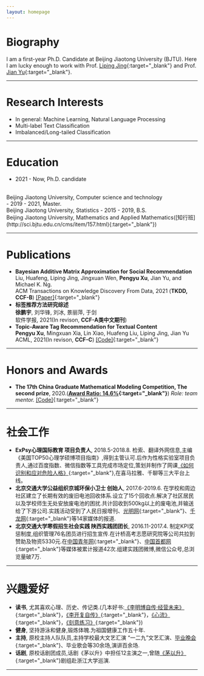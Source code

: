 ```yaml
---
layout: homepage
---
```


# Biography

I am a first-year Ph.D. Candidate at Beijing Jiaotong University (BJTU). Here I am lucky enough to work with Prof. [Liping Jing](http://faculty.bjtu.edu.cn/8249/){:target="_blank"} and Prof. [Jian Yu](http://faculty.bjtu.edu.cn/6463/){:target="_blank"}.  

***

# Research Interests
- In general: Machine Learning, Natural Language Processing
- Multi-label Text Classification
- Imbalanced/Long-tailed Classification

***

# Education
- 2021 - Now, Ph.D. candidate
<br>
Beijing Jiaotong University, Computer science and technology
<br>
- 2019 - 2021, Master.
<br>
Beijing Jiaotong University, Statistics
- 2015 - 2019, B.S.
<br>
Beijing Jiaotong University, Mathematics and Applied Mathematics([知行班](http://sci.bjtu.edu.cn/cms/item/157.html){:target="_blank"})

***

# Publications

- **Bayesian Additive Matrix Approximation for Social Recommendation**
  <br>
  Liu, Huafeng, Liping Jing, Jingxuan Wen, **Pengyu Xu**, Jian Yu, and Michael K. Ng.
  <br>
  ACM Transactions on Knowledge Discovery From Data, 2021 (**TKDD, CCF-B**)
  [[Paper]](https://dl.acm.org/doi/10.1145/3451391){:target="_blank"}  
- **标签推荐方法研究综述**
  <br>
  **徐鹏宇**, 刘华锋, 刘冰, 景丽萍, 于剑
  <br>
  软件学报, 2021(In revison, **CCF-A类中文期刊**)
- **Topic-Aware Tag Recommendation for Textual Content**
  <br>
  **Pengyu Xu**, Mingxuan Xia, Lin Xiao, Huafeng Liu, Liping Jing, Jian Yu
  <br>
  ACML, 2021(In revison, **CCF-C**)
  [[Code]](https://github.com/vsssssssss/TATR){:target="_blank"}

***

# Honors and Awards

- **The 17th China Graduate Mathematical Modeling Competition, The second prize**, 2020.(**[Award Ratio: 14.6%](https://cpipc.acge.org.cn//cw/detail/4/2c9088a57597479f0175f7ca3ba413de){:target="_blank"}**) *Role: team mentor.*  [[Code]](https://github.com/stxupengyu/P300-BCI-Data-Analysis){:target="_blank"}

***

# 社会工作
- **ExPsy心理国际教育 项目负责人**, 2018.5-2018.8. 检索、翻译外网信息,主编《美国TOP50心理学硕博项目指南》,得到主管认可.后作为性格实验室项目负责人,通过百度指数、微信指数等工具完成市场定位,策划并制作了网课[《如何识别和应对危险人格》](https://www.ximalaya.com/qinggan/16960195/){:target="_blank"},在喜马拉雅、千聊等三大平台上线。
- **北京交通大学公益组织京城环保小卫士 创始人**, 2017.6-2019.6. 在学校和周边社区建立了长期有效的废旧电池回收体系.设立了15个回收点.解决了社区居民以及学校师生无处安放废电池的困扰.共计回收到500kg以上的废电池,并输送给了下游公司.实践活动受到了人民日报增刊、[光明网](https://www.sohu.com/a/161649830_162758){:target="_blank"}、[千龙网](https://www.sohu.com/a/164478810_161623){:target="_blank"}等14家媒体的报道.
- **北京交通大学寒假招生社会实践 陕西实践团团长**, 2016.11-2017.4. 制定KPI奖惩制度,组织管理76名团员进行招生宣传.在计桥高考志愿研究院等公司共拉到赞助及物资5330元.在[中国青年网](http://edu.youth.cn/photo/sjjl/201703/t20170301_9197602.htm){:target="_blank"}、[中国首都网](http://edu.qianlong.com/2017/0222/1427615.shtml){:target="_blank"}等媒体被累计报道42次.组建实践团微博,微信公众号,总浏览量破7万.

***

# 兴趣爱好

- **读书**, 尤其喜欢心理、历史、传记类.(几本好书:[《李明博自传·经营未来》](https://book.douban.com/subject/3020605/){:target="_blank"}，[《李开复自传》](https://book.douban.com/subject/4010196/){:target="_blank"}，[《心流》](https://book.douban.com/subject/27186106/){:target="_blank"}，[《刻意练习》](https://book.douban.com/subject/26895993/){:target="_blank"})
- **健身**,  坚持游泳和健身,锻炼体魄.为祖国健康工作五十年.
- **主持**,  原校主持人队队员,主持学校最大文艺汇演 “一二九”文艺汇演、[毕业晚会](http://news.bjtu.edu.cn/info/1044/29933.htm){:target="_blank"}、毕业歌会等30余场,演讲百余场.
- **话剧**,  原校话剧团成员,话剧《茅以升》中担任12主演之一,曾随[《茅以升》](https://www.zju.edu.cn/2017/0928/c32859a643504/page.htm){:target="_blank"}剧组赴浙江大学巡演.

***

<script type="text/javascript">document.write(unescape("%3Cspan id='cnzz_stat_icon_1279691496'%3E%3C/span%3E%3Cscript src='https://s9.cnzz.com/z_stat.php%3Fid%3D1279691496%26show%3Dpic' type='text/javascript'%3E%3C/script%3E"));</script>

